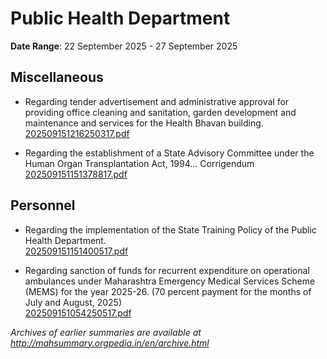 # Public Health Department

**Date Range**: 22 September 2025 - 27 September 2025


## Miscellaneous
- Regarding tender advertisement and administrative approval for providing office cleaning and sanitation, garden development and maintenance and services for the Health Bhavan building.\
  [202509151216250317.pdf](https://gr.maharashtra.gov.in/Site/Upload/Government%20Resolutions/English/202509151216250317.pdf)

- Regarding the establishment of a State Advisory Committee under the Human Organ Transplantation Act, 1994... Corrigendum\
  [202509151151378817.pdf](https://gr.maharashtra.gov.in/Site/Upload/Government%20Resolutions/English/202509151151378817.pdf)

## Personnel
- Regarding the implementation of the State Training Policy of the Public Health Department.\
  [202509151151400517.pdf](https://gr.maharashtra.gov.in/Site/Upload/Government%20Resolutions/English/202509151151400517.pdf)

- Regarding sanction of funds for recurrent expenditure on operational ambulances under Maharashtra Emergency Medical Services Scheme (MEMS) for the year 2025-26. (70 percent payment for the months of July and August, 2025)\
  [202509151054250517.pdf](https://gr.maharashtra.gov.in/Site/Upload/Government%20Resolutions/English/202509151054250517.pdf)


*Archives of earlier summaries are available at http://mahsummary.orgpedia.in/en/archive.html*